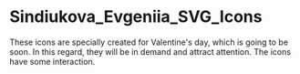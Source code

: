 # Sindiukova_Evgeniia_SVG_Icons

These icons are specially created for Valentine's day, which is going to be soon. In this regard, they will be in demand and attract attention. The icons have some interaction.